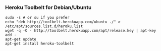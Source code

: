 ### Heroku Toolbelt for Debian/Ubuntu

<pre><code>sudo -s # or su if you prefer
echo "deb http://toolbelt.herokuapp.com/ubuntu ./" > /etc/apt/sources.list.d/heroku.list
wget -q -O - http://toolbelt.herokuapp.com/apt/release.key | apt-key add -
apt-get update
apt-get install heroku-toolbelt</code></pre>
